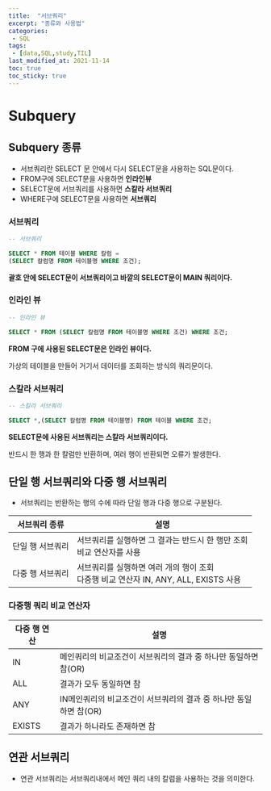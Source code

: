 ```yaml
---
title:  "서브쿼리"
excerpt: "종류와 사용법"
categories:
 - SQL
tags:
 - [data,SQL,study,TIL]
last_modified_at: 2021-11-14
toc: true
toc_sticky: true
---
```


# Subquery



## Subquery 종류



- 서브쿼리란 SELECT 문 안에서 다시 SELECT문을 사용하는 SQL문이다.
- FROM구에 SELECT문을 사용하면 **인라인뷰**
- SELECT문에 서브쿼리를 사용하면 **스칼라 서브쿼리**
- WHERE구에 SELECT문을 사용하면 **서브쿼리** 



### 서브쿼리



```sql
-- 서브쿼리

SELECT * FROM 테이블 WHERE 칼럼 = 
(SELECT 칼럼명 FROM 테이블명 WHERE 조건);

```



**괄호 안에 SELECT문이 서브쿼리이고 바깥의 SELECT문이 MAIN 쿼리이다.**



### 인라인 뷰





```sql
-- 인라인 뷰

SELECT * FROM (SELECT 칼럼명 FROM 테이블명 WHERE 조건) WHERE 조건;
```



**FROM 구에 사용된 SELECT문은 인라인 뷰이다.**

가상의 테이블을 만들어 거기서 데이터를 조회하는 방식의 쿼리문이다.





### 스칼라 서브쿼리





```sql
-- 스칼라 서브쿼리

SELECT *,(SELECT 칼럼명 FROM 테이블명) FROM 테이블 WHERE 조건;
```



**SELECT문에 사용된 서브쿼리는 스칼라 서브쿼리이다.**

반드시 한 행과 한 칼럼만 반환하며, 여러 행이 반환되면 오류가 발생한다.





## 단일 행 서브쿼리와 다중 행 서브쿼리



- 서브쿼리는 반환하는 행의 수에 따라 단일 행과 다중 행으로 구분된다.



| 서브쿼리 종류    | 설명                                                         |
| ---------------- | ------------------------------------------------------------ |
| 단일 행 서브쿼리 | 서브쿼리를 실행하면 그 결과는 반드시 한 행만 조회<br />비교 연산자를 사용 |
| 다중 행 서브쿼리 | 서브쿼리를 실행하면 여러 개의 행이 조회<br />다중행 비교 연산자 IN, ANY, ALL, EXISTS 사용 |



### 다중행 쿼리 비교 연산자





| 다중 행 연산 | 설명                                                         |
| ------------ | ------------------------------------------------------------ |
| IN           | 메인쿼리의 비교조건이 서브쿼리의 결과 중 하나만 동일하면 참(OR) |
| ALL          | 결과가 모두 동일하면 참                                      |
| ANY          | IN메인쿼리의 비교조건이 서브쿼리의 결과 중 하나만 동일하면 참(OR) |
| EXISTS       | 결과가 하나라도 존재하면 참                                  |



## 연관 서브쿼리



- 연관 서브쿼리는 서브쿼리내에서 메인 쿼리 내의 칼럼을 사용하는 것을 의미한다.





